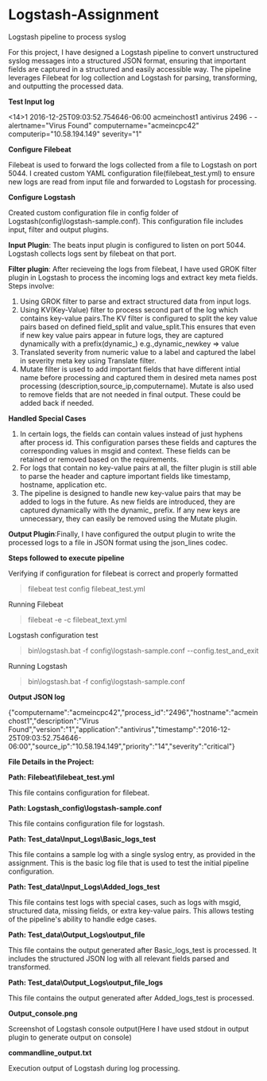 # Logstash-Assignment

Logstash pipeline to process syslog

For this project, I have designed a Logstash pipeline to convert unstructured syslog messages into a structured JSON format, ensuring that important fields are captured in a structured and easily accessible way. The pipeline leverages Filebeat for log collection and Logstash for parsing, transforming, and outputting the processed data.

**Test Input log**

<14>1 2016-12-25T09:03:52.754646-06:00 acmeinchost1 antivirus 2496 - - alertname="Virus Found" computername="acmeincpc42" computerip="10.58.194.149" severity="1"

**Configure Filebeat**

Filebeat is used to forward the logs collected from a file to Logstash on port 5044. I created custom YAML configuration file(filebeat_test.yml) to ensure new logs are read from input file and forwarded to Logstash for processing.

**Configure Logstash**

Created custom configuration file in config folder of Logstash(config\logstash-sample.conf). This configuration file includes input, filter and output plugins.

**Input Plugin**: The beats input plugin is configured to listen on port 5044. Logstash collects logs sent by filebeat on that port.

**Filter plugin**: After recieveing the logs from filebeat, I have used GROK filter plugin in Logstash to process the incoming logs and extract key meta fields. Steps involve:

1. Using GROK filter to parse and extract structured data from input logs.
2. Using KV(Key-Value) filter to process second part of the log which contains key-value pairs.The KV filter is configured to split the key value pairs based on 
   defined field_split and value_split.This ensures that even if new key value pairs appear in future logs, they are captured dynamically with a prefix(dynamic_) 
   e.g.,dynamic_newkey => value
3. Translated severity from numeric value to a label and captured the label in severity meta key using Translate filter.
4. Mutate filter is used to add important fields that have different intial name before processing and captured them in desired meta names post processing 
   (description,source_ip,computername). Mutate is also used to remove fields that are not needed in final output. These could be added back if needed.
   
**Handled Special Cases**

1. In certain logs, the fields can contain values instead of just hyphens after process id. This configuration parses these fields and captures the corresponding 
   values in msgid and context. These fields can be retained or removed based on the requirements.
2. For logs that contain no key-value pairs at all, the filter plugin is still able to parse the header and capture important fields like timestamp, hostname, 
   application etc.
3. The pipeline is designed to handle new key-value pairs that may be added to logs in the future. As new fields are introduced, they are captured dynamically with 
   the dynamic_ prefix. If any new keys are unnecessary, they can easily be removed using the Mutate plugin.

**Output Plugin**:Finally, I have configured the output plugin to write the processed logs to a file in JSON format using the json_lines codec.

**Steps followed to execute pipeline**

Verifying if configuration for filebeat is correct and properly formatted

>filebeat test config filebeat_test.yml

Running Filebeat

>filebeat -e -c filebeat_text.yml

Logstash configuration test

>bin\logstash.bat -f config\logstash-sample.conf --config.test_and_exit

Running Logstash

>bin\logstash.bat -f config\logstash-sample.conf

**Output JSON log**

{"computername":"acmeincpc42","process_id":"2496","hostname":"acmeinchost1","description":"Virus Found","version":"1","application":"antivirus","timestamp":"2016-12-25T09:03:52.754646-06:00","source_ip":"10.58.194.149","priority":"14","severity":"critical"}

**File Details in the Project:**

**Path: Filebeat\filebeat_test.yml**

This file contains configuration for filebeat.

**Path: Logstash_config\logstash-sample.conf**

This file contains configuration file for logstash.

**Path: Test_data\Input_Logs\Basic_logs_test**

This file contains a sample log with a single syslog entry, as provided in the assignment. This is the basic log file that is used to test the initial pipeline configuration.

**Path: Test_data\Input_Logs\Added_logs_test**

This file contains test logs with special cases, such as logs with msgid, structured data, missing fields, or extra key-value pairs. This allows testing of the pipeline's ability to handle edge cases.

**Path: Test_data\Output_Logs\output_file**

This file contains the output generated after Basic_logs_test is processed. It includes the structured JSON log with all relevant fields parsed and transformed.

**Path: Test_data\Output_Logs\output_file_logs**

This file contains the output generated after Added_logs_test is processed.

**Output_console.png**

Screenshot of Logstash console output(Here I have used stdout in output plugin to generate output on console)

**commandline_output.txt** 

Execution output of Logstash during log processing.
